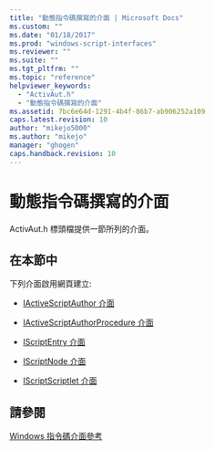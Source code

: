 ```yaml
---
title: "動態指令碼撰寫的介面 | Microsoft Docs"
ms.custom: ""
ms.date: "01/18/2017"
ms.prod: "windows-script-interfaces"
ms.reviewer: ""
ms.suite: ""
ms.tgt_pltfrm: ""
ms.topic: "reference"
helpviewer_keywords: 
  - "ActivAut.h"
  - "動態指令碼撰寫的介面"
ms.assetid: 7bc6e64d-1291-4b4f-86b7-ab906252a109
caps.latest.revision: 10
author: "mikejo5000"
ms.author: "mikejo"
manager: "ghogen"
caps.handback.revision: 10
---
```

# 動態指令碼撰寫的介面
ActivAut.h 標頭檔提供一節所列的介面。  
  
## 在本節中  
 下列介面啟用網頁建立:  
  
-   [IActiveScriptAuthor 介面](../../winscript/reference/iactivescriptauthor-interface.md)  
  
-   [IActiveScriptAuthorProcedure 介面](../../winscript/reference/iactivescriptauthorprocedure-interface.md)  
  
-   [IScriptEntry 介面](../../winscript/reference/iscriptentry-interface.md)  
  
-   [IScriptNode 介面](../../winscript/reference/iscriptnode-interface.md)  
  
-   [IScriptScriptlet 介面](../../winscript/reference/iscriptscriptlet-interface.md)  
  
## 請參閱  
 [Windows 指令碼介面參考](../../winscript/reference/windows-script-interfaces-reference.md)